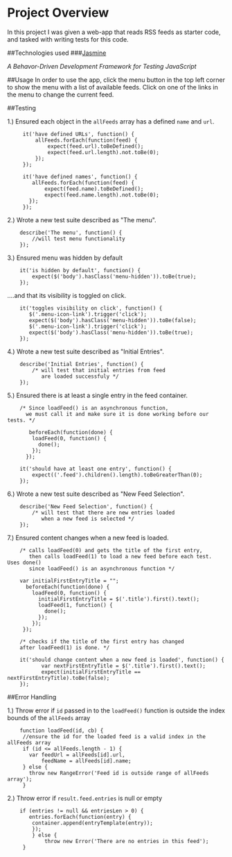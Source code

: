 # Project Overview

In this project I was given a web-app that reads RSS feeds as starter code, and tasked with writing tests for this code.

##Technologies used
###[Jasmine]('http://jasmine.github.io/')

*A Behavor-Driven Development Framework for Testing JavaScript*

##Usage
In order to use the app, click the menu button in the top left corner to show the menu with a list of available feeds. Click on one of the links in the menu to change the current feed.

##Testing

1.) Ensured each object in the ```allFeeds``` array has a defined ```name``` and ```url```.

~~~~
	 it('have defined URLs', function() {
	     allFeeds.forEach(function(feed) {
		     expect(feed.url).toBeDefined();
		     expect(feed.url.length).not.toBe(0);
	     });
     });
~~~~

~~~~
	 it('have defined names', function() {
     	allFeeds.forEach(function(feed) {
            expect(feed.name).toBeDefined();
            expect(feed.name.length).not.toBe(0);
       });
     });
~~~~

2.) Wrote a new test suite described as "The menu".

~~~~
	describe('The menu', function() {
		//will test menu functionality
	});
~~~~

3.) Ensured menu was hidden by default

~~~~
	it('is hidden by default', function() {
   		expect($('body').hasClass('menu-hidden')).toBe(true);
    });
~~~~

....and that its visibility is toggled on click.

~~~~
	it('toggles visibility on click', function() {
       $('.menu-icon-link').trigger('click');
       expect($('body').hasClass('menu-hidden')).toBe(false);
       $('.menu-icon-link').trigger('click');
       expect($('body').hasClass('menu-hidden')).toBe(true);
    });
~~~~

4.) Wrote a new test suite described as "Initial Entries".

~~~~
	describe('Initial Entries', function() {
		/* will test that initial entries from feed
		   are loaded successfuly */
	});
~~~~

5.) Ensured there is at least a single entry in the feed container.

~~~~
	/* Since loadFeed() is an asynchronous function,
      we must call it and make sure it is done working before our tests. */

	   beforeEach(function(done) {
        loadFeed(0, function() {
          done();
        });
      });
~~~~

~~~~
	it('should have at least one entry', function() {
   		expect(('.feed').children().length).toBeGreaterThan(0);
    });
~~~~

6.) Wrote a new test suite described as "New Feed Selection".

~~~~
	describe('New Feed Selection', function() {
		/* will test that there are new entries loaded
		   when a new feed is selected */
	});
~~~~

7.) Ensured content changes when a new feed is loaded.

~~~~
	/* calls loadFeed(0) and gets the title of the first entry,
	   then calls loadFeed(1) to load a new feed before each test. Uses done()
	   since loadFeed() is an asynchronous function */

	var initialFirstEntryTitle = "";
      beforeEach(function(done) {
        loadFeed(0, function() {
          initialFirstEntryTitle = $('.title').first().text();
          loadFeed(1, function() {
            done();
          });
        });
     });
~~~~

~~~~
	/* checks if the title of the first entry has changed
	after loadFeed(1) is done. */

	it('should change content when a new feed is loaded', function() {
           var nextFirstEntryTitle = $('.title').first().text();
		   expect(initialFirstEntryTitle == nextFirstEntryTitle).toBe(false);
    });
~~~~

##Error Handling

1.) Throw error if ```id``` passed in to the ```loadFeed()``` function is outside the index bounds of the ```allFeeds``` array

~~~~
	function loadFeed(id, cb) {
     //ensure the id for the loaded feed is a valid index in the allFeeds array
     if (id <= allFeeds.length - 1) {
       var feedUrl = allFeeds[id].url,
           feedName = allFeeds[id].name;
     } else {
       throw new RangeError('Feed id is outside range of allFeeds array');
     }
~~~~

2.) Throw error if ```result.feed.entries``` is null or empty

~~~~
	if (entries != null && entriesLen > 0) {
       entries.forEach(function(entry) {
       	container.append(entryTemplate(entry));
        });
        } else {
        	throw new Error('There are no entries in this feed');
     }
~~~~
